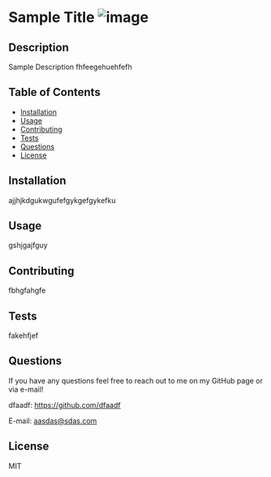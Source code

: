 # Sample Title  ![image](https://img.shields.io/badge/license-MIT-blueviolet)
    
## Description

Sample Description fhfeegehuehfefh


## Table of Contents

* [Installation](#installation)
* [Usage](#usage)
* [Contributing](#contributing)
* [Tests](#tests)
* [Questions](#questions)
* [License](#license)


## Installation

ajjhjkdgukwgufefgykgefgykefku


## Usage

gshjgajfguy


## Contributing

fbhgfahgfe


## Tests

fakehfjef


## Questions

If you have any questions feel free to reach out to me on my GitHub page or via e-mail!

dfaadf: https://github.com/dfaadf

E-mail: aasdas@sdas.com


## License

MIT
    
